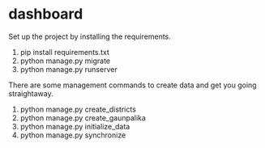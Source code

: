 # dashboard
Set up the project by installing the requirements.
1. pip install requirements.txt
2. python manage.py migrate 
3. python manage.py runserver

There are some management commands to create data and get you going straightaway.
1. python manage.py create_districts
2. python manage.py create_gaunpalika
3. python manage.py initialize_data
4. python manage.py synchronize

